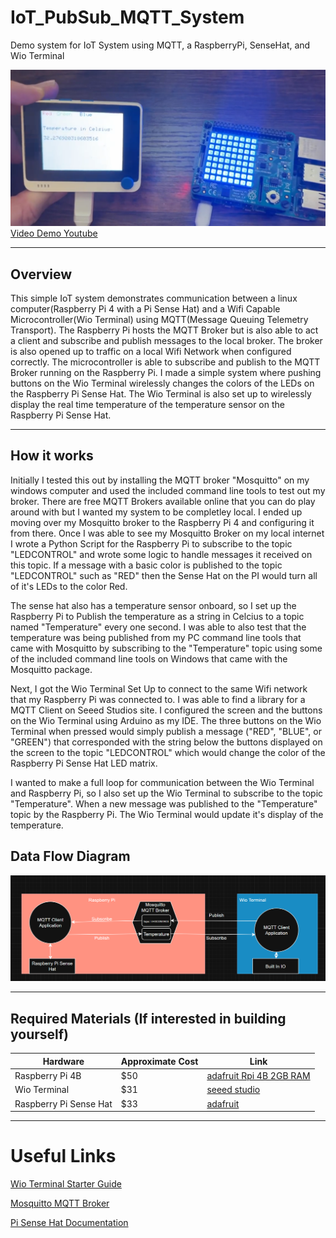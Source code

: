 # IoT_PubSub_MQTT_System
Demo system for IoT System using MQTT, a RaspberryPi, SenseHat, and Wio Terminal

![Screenshot](Resources/SnapShot.png)
[Video Demo Youtube](https://www.youtube.com/watch?v=bJO3hYRXezg)

---
## Overview
This simple IoT system demonstrates communication between a linux computer(Raspberry Pi 4 with a Pi Sense Hat) and a Wifi Capable Microcontroller(Wio Terminal) using MQTT(Message Queuing Telemetry Transport). The Raspberry Pi hosts the MQTT Broker but is also able to act a client and subscribe and publish messages to the local broker.  The broker is also opened up to traffic on a local Wifi Network when configured correctly.  The microcontroller is able to subscribe and publish to the MQTT Broker running on the Raspberry Pi. I made a simple system where pushing buttons on the Wio Terminal wirelessly changes the colors of the LEDs on the Raspberry Pi Sense Hat. The Wio Terminal is also set up to wirelessly display the real time temperature of the temperature sensor on the Raspberry Pi Sense Hat.

---
## How it works

Initially I tested this out by installing the MQTT broker "Mosquitto" on my windows computer and used the included command line tools to test out my broker. There are free MQTT Brokers available online that you can do play around with but I wanted my system to be completley local. I ended up moving over my Mosquitto broker to the Raspberry Pi 4 and configuring it from there. Once I was able to see my Mosquitto Broker on my local internet I wrote a Python Script for the Raspberry Pi to subscribe to the topic "LEDCONTROL" and wrote some logic to handle messages it received on this topic. If a message with a basic color is published to the topic "LEDCONTROL" such as "RED" then the Sense Hat on the PI would turn all of it's LEDs to the color Red. 

The sense hat also has a temperature sensor onboard, so I set up the Raspberry Pi to Publish the temperature as a string in Celcius to a topic named "Temperature" every one second. I was able to also test that the temperature was being published from my PC command line tools that came with Mosquitto by subscribing to the "Temperature" topic using some of the included command line tools on Windows that came with the Mosquitto package.

Next, I got the Wio Terminal Set Up to connect to the same Wifi network that my Raspberry Pi was connected to. I was able to find a library for a MQTT Client on Seeed Studios site.  I configured the screen and the buttons on the Wio Terminal using Arduino as my IDE. The three buttons on the Wio Terminal when pressed would simply publish a message ("RED", "BLUE", or "GREEN") that corresponded with the string below the buttons displayed on the screen to the topic "LEDCONTROL" which would change the color of the Raspberry Pi Sense Hat LED matrix.

I wanted to make a full loop for communication between the Wio Terminal and Raspberry Pi, so I also set up the Wio Terminal to subscribe to the topic "Temperature". When a new message was published to the "Temperature" topic by the Raspberry Pi. The Wio Terminal would update it's display of the temperature. 

## Data Flow Diagram
![Data Flow Diagram](Resources/MQTT_Data_Flow_Diagram.png)

---
## Required Materials (If interested in building yourself)
| Hardware | Approximate Cost | Link |
|----------- |----------- |----------- |
| Raspberry Pi 4B | $50 |[adafruit Rpi 4B 2GB RAM](https://www.adafruit.com/product/4292?gad_source=1&gad_campaignid=21079227318&gclid=Cj0KCQjw18bEBhCBARIsAKuAFEbeRcwJzNLuQOKLY_5bH9ntqXfxbam0CYMqMhhZ4GmVBNloqqDBxl4aAjmfEALw_wcB)|
| Wio Terminal | $31 |[seeed studio](https://www.seeedstudio.com/Wio-Terminal-p-4509.html?gad_source=1&gad_campaignid=12740071602&gclid=Cj0KCQjw18bEBhCBARIsAKuAFEZAVwyn35bKEoUN1s9P2Ovan674jLmHh8MQVJCpfKPdu9wJlQKZuNUaAs5-EALw_wcB) |
| Raspberry Pi Sense Hat | $33 | [adafruit](https://www.adafruit.com/product/2738?gad_source=1&gad_campaignid=21079227318&gclid=Cj0KCQjw18bEBhCBARIsAKuAFEadNV0Zy0KDlKdEAOHhefJAUNybZ5q48ULkpUE5dcemNVeVmnFRbxQaAqUlEALw_wcB)|

---
# Useful Links

[Wio Terminal Starter Guide](https://wiki.seeedstudio.com/Wio-Terminal-Getting-Started/)

[Mosquitto MQTT Broker](https://mosquitto.org/)

[Pi Sense Hat Documentation](https://sense-hat.readthedocs.io/en/latest/)
